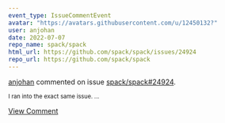 ```yaml
---
event_type: IssueCommentEvent
avatar: "https://avatars.githubusercontent.com/u/12450132?"
user: anjohan
date: 2022-07-07
repo_name: spack/spack
html_url: https://github.com/spack/spack/issues/24924
repo_url: https://github.com/spack/spack
---
```


<a href='https://github.com/anjohan' target='_blank'>anjohan</a> commented on issue <a href='https://github.com/spack/spack/issues/24924' target='_blank'>spack/spack#24924</a>.

<small>I ran into the exact same issue....</small>

<a href='https://github.com/spack/spack/issues/24924' target='_blank'>View Comment</a>
